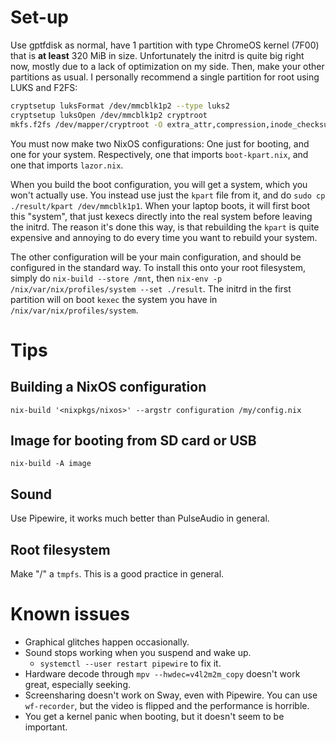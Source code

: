 # Set-up

Use gptfdisk as normal, have 1 partition with type ChromeOS kernel (7F00) that is
**at least** 320 MiB in size. Unfortunately the initrd is quite big right now,
mostly due to a lack of optimization on my side.
Then, make your other partitions as usual.
I personally recommend a single partition for root using LUKS and F2FS:
```bash
cryptsetup luksFormat /dev/mmcblk1p2 --type luks2
cryptsetup luksOpen /dev/mmcblk1p2 cryptroot
mkfs.f2fs /dev/mapper/cryptroot -O extra_attr,compression,inode_checksum,sb_checksum
```

You must now make two NixOS configurations: One just for booting, and one for
your system. Respectively, one that imports `boot-kpart.nix`, and one that
imports `lazor.nix`.

When you build the boot configuration, you will get a system, which you won't
actually use. You instead use just the `kpart` file from it, and do
`sudo cp ./result/kpart /dev/mmcblk1p1`. When your laptop boots,
it will first boot this "system", that just kexecs directly into the real
system before leaving the initrd. The reason it's done this way, is
that rebuilding the `kpart` is quite expensive and annoying to do every time
you want to rebuild your system.

The other configuration will be your main configuration,
and should be configured in the standard way.
To install this onto your root filesystem, simply do
`nix-build --store /mnt`, then `nix-env -p /nix/var/nix/profiles/system --set ./result`.
The initrd in the first partition will on boot `kexec` the system you have in
`/nix/var/nix/profiles/system`.

# Tips

## Building a NixOS configuration

`nix-build '<nixpkgs/nixos>' --argstr configuration /my/config.nix`

## Image for booting from SD card or USB

`nix-build -A image`

## Sound

Use Pipewire, it works much better than PulseAudio in general.

## Root filesystem

Make "/" a `tmpfs`. This is a good practice in general.

# Known issues

- Graphical glitches happen occasionally.
- Sound stops working when you suspend and wake up.
  + `systemctl --user restart pipewire` to fix it.
- Hardware decode through `mpv --hwdec=v4l2m2m_copy` doesn't work great,
  especially seeking.
- Screensharing doesn't work on Sway, even with Pipewire. You can use `wf-recorder`,
  but the video is flipped and the performance is horrible.
- You get a kernel panic when booting, but it doesn't seem to be important.
